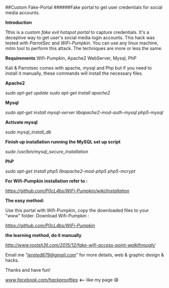 ##Custom Fake-Portal 
######Fake portal to get user credentials for social media accounts.


**Introduction**

Tthis is a *custom fake evil hotspot portal* to capture credentials. It's a deceptive way to get user's social media login accounts. This hack was tested with *ParrotSec* and *WiFi-Pumpkin*. You can use any linux machine, mitm tool to perform this attack. The techniques are more or less the same.



**Requirements**
Wifi-Pumpkin, Apache2 WebServer, Mysql, PhP


Kali & Parrotsec comes with apache, mysql and Php but if you need to install it manually, these commands will install the necessary files.

**Apache2**

*sudo apt-get update*
*sudo apt-get install apache2*

**Mysql**

*sudo apt-get install mysql-server libapache2-mod-auth-mysql php5-mysql*

**Activate mysql**

*sudo mysql_install_db*
 
**Finish up installation running the MySQL set up script**

*sudo /usr/bin/mysql_secure_installation*
 
**PhP**

*sudo apt-get install php5 libapache2-mod-php5 php5-mcrypt*



**For Wifi-Pumpkin installation refer to :**

*https://github.com/P0cL4bs/WiFi-Pumpkin/wiki/Installation*


**The easy method:** 

Use this portal with Wifi-Pumpkin, copy the downloaded files to your "www" folder. Download Wifi-Pumpkin :

*https://github.com/P0cL4bs/WiFi-Pumpkin*



**the learning method, do it manually**

*http://www.rootsh3ll.com/2015/12/fake-wifi-access-point-walkthrough/*




Email me *"jereted879@gmail.com"* for more details, web & graphic design & hacks. 
 


Thanks and have fun!

*www.facebook.com/hackprooftips* **<--** like my page :smile:



